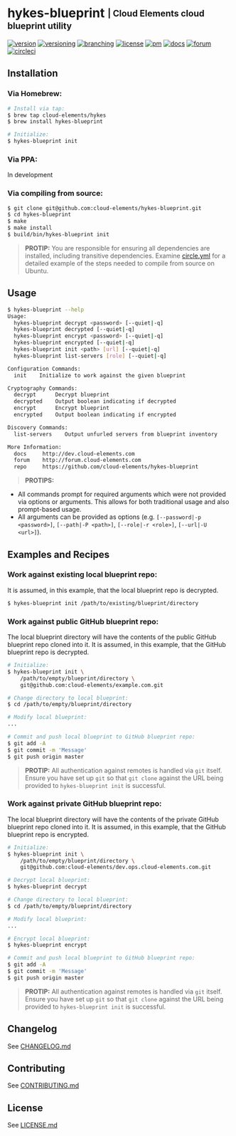 # hykes-blueprint <sub><sup>| Cloud Elements cloud blueprint utility</sup></sub>
[![version](http://img.shields.io/badge/version-v0.0.1-blue.svg)](CHANGELOG.md)
[![versioning](http://img.shields.io/badge/versioning-semver-blue.svg)](http://semver.org)
[![branching](http://img.shields.io/badge/branching-github%20flow-blue.svg)](https://guides.github.com/introduction/flow/)
[![license](http://img.shields.io/badge/license-apache-blue.svg)](LICENSE.md)
[![pm](http://img.shields.io/badge/pm-zenhub-blue.svg)](https://www.zenhub.io)
[![docs](http://img.shields.io/badge/docs-read-blue.svg)](http://dev.cloud-elements.com)
[![forum](http://img.shields.io/badge/forum-join-blue.svg)](http://forum.cloud-elements.com)
[![circleci](https://circleci.com/gh/cloud-elements/hykes-blueprint.svg?style=shield)](https://circleci.com/gh/cloud-elements/hykes-blueprint)

## Installation

### Via Homebrew:

```bash
# Install via tap:
$ brew tap cloud-elements/hykes
$ brew install hykes-blueprint

# Initialize:
$ hykes-blueprint init
```

### Via PPA:

In development

### Via compiling from source:

```bash
$ git clone git@github.com:cloud-elements/hykes-blueprint.git
$ cd hykes-blueprint
$ make
$ make install
$ build/bin/hykes-blueprint init
```

> __PROTIP:__
You are responsible for ensuring all dependencies are installed, including transitive dependencies.
Examine [circle.yml](circle.yml) for a detailed example of the steps needed to compile from source
on Ubuntu.

## Usage

```bash
$ hykes-blueprint --help
Usage:
  hykes-blueprint decrypt <password> [--quiet|-q]
  hykes-blueprint decrypted [--quiet|-q]
  hykes-blueprint encrypt <password> [--quiet|-q]
  hykes-blueprint encrypted [--quiet|-q]
  hykes-blueprint init <path> [url] [--quiet|-q]
  hykes-blueprint list-servers [role] [--quiet|-q]

Configuration Commands:
  init    Initialize to work against the given blueprint

Cryptography Commands:
  decrypt      Decrypt blueprint
  decrypted    Output boolean indicating if decrypted
  encrypt      Encrypt blueprint
  encrypted    Output boolean indicating if encrypted

Discovery Commands:
  list-servers    Output unfurled servers from blueprint inventory

More Information:
  docs     http://dev.cloud-elements.com
  forum    http://forum.cloud-elements.com
  repo     https://github.com/cloud-elements/hykes-blueprint
```

> __PROTIPS:__
* All commands prompt for required arguments which were not provided via options or arguments. This
allows for both traditional usage and also prompt-based usage.
* All arguments can be provided as options (e.g. `[--password|-p <password>]`, `[--path|-P <path>]`,
`[--role|-r <role>]`, `[--url|-U <url>]`).

## Examples and Recipes

### Work against existing local blueprint repo:

It is assumed, in this example, that the local blueprint repo is decrypted.

```bash
$ hykes-blueprint init /path/to/existing/blueprint/directory
```

### Work against public GitHub blueprint repo:

The local blueprint directory will have the contents of the public GitHub blueprint repo cloned
into it. It is assumed, in this example, that the GitHub blueprint repo is decrypted.

```bash
# Initialize:
$ hykes-blueprint init \
    /path/to/empty/blueprint/directory \
    git@github.com:cloud-elements/example.com.git

# Change directory to local blueprint:
$ cd /path/to/empty/blueprint/directory

# Modify local blueprint:
...

# Commit and push local blueprint to GitHub blueprint repo:
$ git add -A
$ git commit -m 'Message'
$ git push origin master
```

> __PROTIP:__ All authentication against remotes is handled via `git` itself. Ensure you have set up
`git` so that `git clone` against the URL being provided to `hykes-blueprint init` is successful.

### Work against private GitHub blueprint repo:

The local blueprint directory will have the contents of the private GitHub blueprint repo cloned
into it. It is assumed, in this example, that the GitHub blueprint repo is encrypted.

```bash
# Initialize:
$ hykes-blueprint init \
    /path/to/empty/blueprint/directory \
    git@github.com:cloud-elements/dev.ops.cloud-elements.com.git

# Decrypt local blueprint:
$ hykes-blueprint decrypt

# Change directory to local blueprint:
$ cd /path/to/empty/blueprint/directory

# Modify local blueprint:
...

# Encrypt local blueprint:
$ hykes-blueprint encrypt

# Commit and push local blueprint to GitHub blueprint repo:
$ git add -A
$ git commit -m 'Message'
$ git push origin master
```

> __PROTIP:__ All authentication against remotes is handled via `git` itself. Ensure you have set up
`git` so that `git clone` against the URL being provided to `hykes-blueprint init` is successful.

## Changelog

See [CHANGELOG.md](CHANGELOG.md)

## Contributing

See [CONTRIBUTING.md](CONTRIBUTING.md)

## License

See [LICENSE.md](LICENSE.md)
